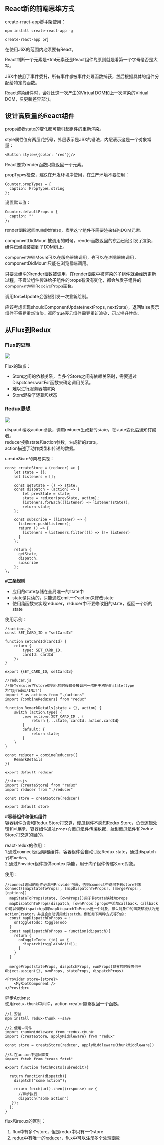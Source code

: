 ## React新的前端思维方式
create-react-app脚手架使用：    
```
npm install create-react-app -g

create-react-app prj
```

在使用JSX的范围内必须要有React。  

React判断一个元素是Html元素还是React组件的原则就是看第一个字母是否是大写。  

JSX中使用了事件委托，所有事件都被事件处理函数捕获，然后根据具体的组件分配给特定的函数。  

React渲染组件时，会对比这一次产生的Virtual DOM和上一次渲染的Virtual DOM，只更新差异部分。

## 设计高质量的React组件
props或者state的变化都可能引起组件的重新渲染。  

style属性值有两层花括号，外层表示是JSX的语法，内层表示这是一个对象常量：  
```
<Button style={{color: "red"}}/>
```

React要求render函数只能返回一个元素。  

propTypes检查，建议在开发环境中使用，在生产环境不要使用：    
```
Counter.propTypes = {
  caption: PropTypes.string
};
```

设置默认值：  
```
Counter.defaultProps = {
  caption: ""
};
```

render函数返回null或者false，表示这个组件不需要渲染任何DOM元素。  

componentDidMount被调用的时候，render函数返回的东西已经引发了渲染，组件已经被装载到了DOM树上。

componentWillMount可以在服务器端调用，也可以在浏览器端调用，componentDidMount只能在浏览器端调用。

只要父组件的render函数被调用，在render函数中被渲染的子组件就会经历更新过程，不管父组件传递给子组件的props有没有变化，都会触发子组件的componentWillReceiveProps函数。

调用forceUpdate会强制引发一次重新绘制。

应该考虑实现shouldComponentUpdate(nextProps, nextState)，返回false表示组件不需要重新渲染，返回true表示组件需要重新渲染，可以提升性能。

## 从Flux到Redux
### Flux的思想  

![](./flux.png)

Flux的缺点：  

* Store之间的依赖关系，当多个Store之间有依赖关系时，需要通过Dispatcher.waitFor函数来确定调用关系。
* 难以进行服务器端渲染
* Store混杂了逻辑和状态

### Redux思想
  
![](./redux.png)

dispatch接收action参数，调用reducer生成新的state，在state变化后通知订阅者。  
reducer接收state和action参数，生成新的state。  
action描述了动作类型和传递的数据。  

createStore的简易实现：  
```
const createStore = (reducer) => {
	let state = {};
    let listeners = [];

    const getState = () => state;
    const dispatch = (action) => {
        let prevState = state;
		state = reducer(prevState, action);
        listeners.forEach((listener) => listener(state));
        return state;
    };

    const subscribe = (listener) => {
      listener.push(listener);
      return () => {
        listeners = listeners.filter((l) => l!= listener)
      }
    };

    return {
      getState,
      dispatch,
      subscribe
    };
};
```

**#三条规则**  

* 应用的state存储在全局唯一的state中
* state是只读的，只能通过emit一个action来修改state
* 使用纯函数来实现reducer，reducer中不要修改旧的state，返回一个新的state

使用示例：  
```
//actions,js
const SET_CARD_ID = "setCardId"

function setCardId(cardId) {
    return {
        type: SET_CARD_ID,
        cardId: cardId
    };
}

export {SET_CARD_ID, setCardId}

//reducer.js
//每个reducer在store初始化的时候都会被调用一次用于初始化state(type为"@@redux/INIT")
import * as actions from "./actions"
import {combineReducers} from "redux"

function RemarkDetails(state = {}, action) {
    switch (action.type) {
        case actions.SET_CARD_ID : {
            return {...state, cardId: action.cardId}
        }
        default: {
            return state;
        }
    }
}

const reducer = combineReducers({
    RemarkDetails
})

export default reducer

//store.js
import {createStore} from "redux"
import reducer from "./reducer"

const store = createStore(reducer)

export default store
```

**#容器组件和傻瓜组件**    
容器组件负责和Redux Store打交道，傻瓜组件不感知Redux Store，负责逻辑处理和ui展示。容器组件通过props向傻瓜组件传递数据，达到傻瓜组件和Redux Store打交道的目的。  

react-redux的作用：  
1.通过connect返回容器组件，容器组件会自动订阅Redux state，通过dispatch发布action。  
2.通过Provider组件提供context功能，用于向子组件传递Store对象。   

使用： 
```
//connect返回的组件必须用Provider包裹，否则connect中访问不到store对象
connect([mapStateToProps], [mapDispatchToProps], [mergeProps], [options])
  mapStateToProps(state, [ownProps])用于将state映射为props
  mapDispatchToProps(dispatch, [ownProps])props中添加callback，callback中可以调用dispatch;如果mapDispatchToProps是一个对象，那么对象中的函数都被认为是actionCreator，并且会自动调用dispatch。例如如下两种方式等价的：
  const mapDispatchToProps = {
    onToggleTodo: toggleTodo
  }
  const mapDispatchToProps = function(dispatch){
    return {
      onToggleTodo: (id) => {
        dispatch(toggleTodo(id));
      }
    }
  }
  
  mergeProps(stateProps, dispatchProps, ownProps)缺省的时候等价于Object.assign({}, ownProps, stateProps, dispatchProps)

<Provider store={store}>
	<MyRootComponent />
</Provider>
```

异步Actions:  
使用`redux-thunk`中间件，action creator能够返回一个函数。    
```
//1.安装
npm install redux-thunk --save

//2.使用中间件
import thunkMiddleware from "redux-thunk"
import {createStore, applyMiddleware} from "redux"

const store = createStore(reducer, applyMiddleware(thunkMiddleware))

//3.在action中返回函数
import fetch from "cross-fetch"

export function fetchPosts(subreddit){
  
  return function(dispatch){
    dispatch("some action");

    return fetch(url).then((response) => {
      //异步执行      
      dispatch("some action")
   });
  };
}
```

flux和redux的区别：  
1. flux中有多个store，但是redux中只有一个store
2. redux中有唯一的reducer，flux中可以注册多个处理函数





